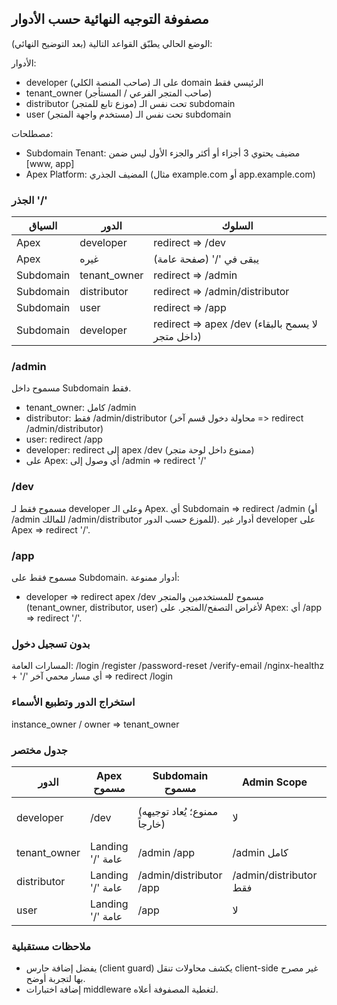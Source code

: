 ## مصفوفة التوجيه النهائية حسب الأدوار

الوضع الحالي يطبّق القواعد التالية (بعد التوضيح النهائي):

الأدوار:
- developer (صاحب المنصة الكلي) على الـ domain الرئيسي فقط
- tenant_owner (صاحب المتجر الفرعي / المستأجر)
- distributor (موزع تابع للمتجر) تحت نفس الـ subdomain
- user (مستخدم واجهة المتجر) تحت نفس الـ subdomain

مصطلحات:
- Subdomain Tenant: مضيف يحتوي 3 أجزاء أو أكثر والجزء الأول ليس ضمن [www, app]
- Apex Platform: المضيف الجذري (مثال example.com أو app.example.com)

### الجذر '/'
| السياق | الدور | السلوك |
|--------|-------|--------|
| Apex | developer | redirect => /dev |
| Apex | غيره | يبقى في '/' (صفحة عامة) |
| Subdomain | tenant_owner | redirect => /admin |
| Subdomain | distributor | redirect => /admin/distributor |
| Subdomain | user | redirect => /app |
| Subdomain | developer | redirect => apex /dev (لا يسمح بالبقاء داخل متجر) |

### /admin
مسموح داخل Subdomain فقط.
- tenant_owner: كامل /admin
- distributor: فقط /admin/distributor (محاولة دخول قسم آخر => redirect /admin/distributor)
- user: redirect /app
- developer: redirect إلى apex /dev (ممنوع داخل لوحة متجر)
- على Apex: أي وصول إلى /admin ⇒ redirect '/'

### /dev
مسموح فقط لـ developer وعلى الـ Apex. أي Subdomain ⇒ redirect /admin (أو /admin للمالك /admin/distributor للموزع حسب الدور). أدوار غير developer على Apex ⇒ redirect '/'.

### /app
مسموح فقط على Subdomain. أدوار ممنوعة:
- developer ⇒ redirect apex /dev
مسموح للمستخدمين والمتجر (tenant_owner, distributor, user) لأغراض التصفح/المتجر.
على Apex: أي /app ⇒ redirect '/'.

### بدون تسجيل دخول
المسارات العامة: /login /register /password-reset /verify-email /nginx-healthz + '/'
أي مسار محمي آخر ⇒ redirect /login

### استخراج الدور وتطبيع الأسماء
instance_owner / owner ⇒ tenant_owner

### جدول مختصر
| الدور | Apex مسموح | Subdomain مسموح | Admin Scope | Dev Scope | App Scope |
|------|------------|-----------------|-------------|-----------|----------|
| developer | /dev | (ممنوع؛ يُعاد توجيهه خارجاً) | لا | نعم (Apex فقط) | لا |
| tenant_owner | Landing '/' عامة | /admin /app | /admin كامل | لا | نعم |
| distributor | Landing '/' عامة | /admin/distributor /app | /admin/distributor فقط | لا | نعم |
| user | Landing '/' عامة | /app | لا | لا | نعم |

### ملاحظات مستقبلية
- يفضل إضافة حارس (client guard) يكشف محاولات تنقل client-side غير مصرح بها لتجربة أوضح.
- إضافة اختبارات middleware لتغطية المصفوفة أعلاه.
